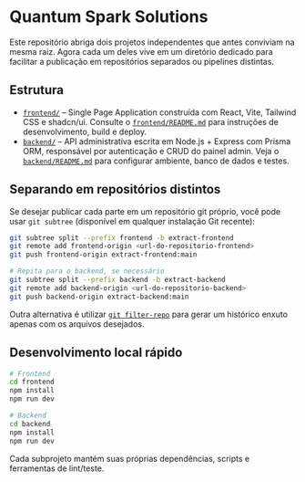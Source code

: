 # Quantum Spark Solutions

Este repositório abriga dois projetos independentes que antes conviviam na mesma raiz. Agora cada um deles vive em um diretório dedicado para facilitar a publicação em repositórios separados ou pipelines distintas.

## Estrutura

- [`frontend/`](frontend/) – Single Page Application construída com React, Vite, Tailwind CSS e shadcn/ui. Consulte o [`frontend/README.md`](frontend/README.md) para instruções de desenvolvimento, build e deploy.
- [`backend/`](backend/) – API administrativa escrita em Node.js + Express com Prisma ORM, responsável por autenticação e CRUD do painel admin. Veja o [`backend/README.md`](backend/README.md) para configurar ambiente, banco de dados e testes.

## Separando em repositórios distintos

Se desejar publicar cada parte em um repositório git próprio, você pode usar `git subtree` (disponível em qualquer instalação Git recente):

```bash
git subtree split --prefix frontend -b extract-frontend
git remote add frontend-origin <url-do-repositorio-frontend>
git push frontend-origin extract-frontend:main

# Repita para o backend, se necessário
git subtree split --prefix backend -b extract-backend
git remote add backend-origin <url-do-repositorio-backend>
git push backend-origin extract-backend:main
```

Outra alternativa é utilizar [`git filter-repo`](https://github.com/newren/git-filter-repo) para gerar um histórico enxuto apenas com os arquivos desejados.

## Desenvolvimento local rápido

```bash
# Frontend
cd frontend
npm install
npm run dev

# Backend
cd backend
npm install
npm run dev
```

Cada subprojeto mantém suas próprias dependências, scripts e ferramentas de lint/teste.
